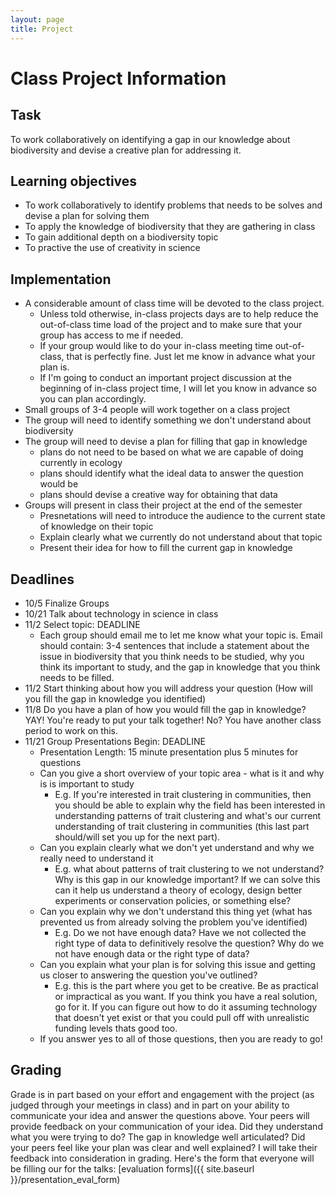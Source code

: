 ```yaml
---
layout: page
title: Project
---
```

# Class Project Information


## Task

To work collaboratively on identifying a gap in our knowledge about biodiversity and devise a creative plan for addressing it.

## Learning objectives

* To work collaboratively to identify problems that needs to be solves and devise a plan for solving them
* To apply the knowledge of biodiversity that they are gathering in class
* To gain additional depth on a biodiversity topic
* To practive the use of creativity in science

## Implementation

* A considerable amount of class time will be devoted to the class project. 
    * Unless told otherwise, in-class projects days are to help reduce the out-of-class time load of the project and to make sure that your group has access to me if needed. 
    * If your group would like to do your in-class meeting time out-of-class, that is perfectly fine. Just let me know in advance what your plan is. 
    * If I'm going to conduct an important project discussion at the beginning of in-class project time, I will let you know in advance so you can plan accordingly.
* Small groups of 3-4 people will work together on a class project
* The group will need to identify something we don't understand about biodiversity
* The group will need to devise a plan for filling that gap in knowledge
    * plans do not need to be based on what we are capable of doing currently in ecology
    * plans should identify what the ideal data to answer the question would be
    * plans should devise a creative way for obtaining that data
* Groups will present in class their project at the end of the semester
    * Presnetations will need to introduce the audience to the current state of knowledge on their topic
    * Explain clearly what we currently do not understand about that topic
    * Present their idea for how to fill the current gap in knowledge

## Deadlines

* 10/5 Finalize Groups
* 10/21 Talk about technology in science in class
* 11/2 Select topic: DEADLINE
    * Each group should email me to let me know what your topic is. Email should contain: 3-4 sentences that include a statement about the issue in biodiversity that you think needs to be studied, why you think its important to study, and the gap in knowledge that you think needs to be filled.
* 11/2 Start thinking about how you will address your question (How will you fill the gap in knowledge you identified)
* 11/8 Do you have a plan of how you would fill the gap in knowledge? YAY! You're ready to put your talk together! No? You have another class period to work on this.
* 11/21 Group Presentations Begin: DEADLINE
    * Presentation Length: 15 minute presentation plus 5 minutes for questions
    * Can you give a short overview of your topic area - what is it and why is is important to study
      - E.g. If you're interested in trait clustering in communities, then you should be able to explain why the field has been interested in understanding patterns of trait clustering and what's our current understanding of trait clustering in communities (this last part should/will set you up for the next part).
    * Can you explain clearly what we don't yet understand and why we really need to understand it
      - E.g. what about patterns of trait clustering to we not understand? Why is this gap in our knowledge important? If we can solve this can it help us understand a theory of ecology, design better experiments or conservation policies, or something else?
    * Can you explain why we don't understand this thing yet (what has prevented us from already solving the problem you've identified)
      - E.g. Do we not have enough data? Have we not collected the right type of data to definitively resolve the question? Why do we not have enough data or the right type of data?
    * Can you explain what your plan is for solving this issue and getting us closer to answering the question you've outlined?
      - E.g. this is the part where you get to be creative. Be as practical or impractical as you want. If you think you have a real solution, go for it. If you can figure out how to do it assuming technology that doesn't yet exist or that you could pull off with unrealistic funding levels thats good too. 
    * If you answer yes to all of those questions, then you are ready to go!

## Grading

Grade is in part based on your effort and engagement with the project (as judged through your meetings in class) and in part on your ability to communicate your idea and answer the questions above. 
Your peers will provide feedback on your communication of your idea. Did they understand what you were trying to do? The gap in knowledge well articulated? Did your peers feel like your plan was clear and well explained? I will take their feedback into consideration in grading. Here's the form that everyone will be filling our for the talks: 
[evaluation forms]({{ site.baseurl }}/presentation_eval_form)


